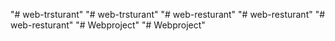 "# web-trsturant" 
"# web-trsturant" 
"# web-resturant" 
"# web-resturant" 
"# web-resturant" 
"# Webproject" 
"# Webproject" 
